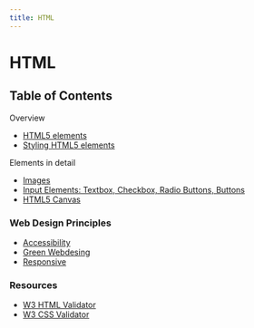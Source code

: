 ```yaml
---
title: HTML
---
```


# HTML

<section>

## Table of Contents

Overview
* [HTML5 elements](elements)
* [Styling HTML5 elements](elements-styling)

Elements in detail
* [Images](images)
* [Input Elements: Textbox, Checkbox, Radio Buttons, Buttons](input)
* [HTML5 Canvas](canvas)

### Web Design Principles
* [Accessibility](webdesign-accessibility)
* [Green Webdesing](webdesign-green)
* [Responsive](webdesign-responsive)



### Resources
* [W3 HTML Validator](http://validator.w3.org)
* [W3 CSS Validator](http://jigsaw.w3.org/css-validator/)




</section>

